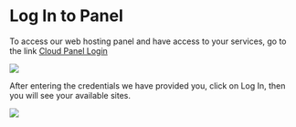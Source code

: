 # Log In to Panel

To access our web hosting panel and have access to your services, go to the link [Cloud Panel Login](https://cp.oxta.cloud/login)

![](https://cdn.discordapp.com/attachments/1052025865803939880/1053111790201999480/image.png)

After entering the credentials we have provided you, click on Log In, then you will see your available sites.

![](https://media.discordapp.net/attachments/1052025865803939880/1053112164963057786/image.png?width=1020&height=538)